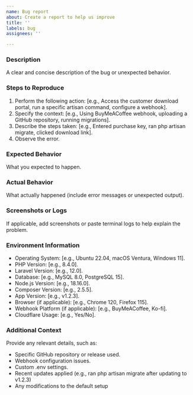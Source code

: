 ```yaml
---
name: Bug report
about: Create a report to help us improve
title: ''
labels: bug
assignees: ''

---
```


### Description
A clear and concise description of the bug or unexpected behavior.

### Steps to Reproduce
1. Perform the following action: [e.g., Access the customer download portal, run a specific artisan command, configure a webhook].
2. Specify the context: [e.g., Using BuyMeACoffee webhook, uploading a GitHub repository, running migrations].
3. Describe the steps taken: [e.g., Entered purchase key, ran php artisan migrate, clicked download link].
4. Observe the error.

### Expected Behavior
What you expected to happen.

### Actual Behavior
What actually happened (include error messages or unexpected output).

### Screenshots or Logs
If applicable, add screenshots or paste terminal logs to help explain the problem.

### Environment Information
- Operating System: [e.g., Ubuntu 22.04, macOS Ventura, Windows 11].
- PHP Version: [e.g., 8.4.0].
- Laravel Version: [e.g., 12.0].
- Database: [e.g., MySQL 8.0, PostgreSQL 15].
- Node.js Version: [e.g., 18.16.0].
- Composer Version: [e.g., 2.5.5].
- App Version: [e.g., v1.2.3].
- Browser (if applicable): [e.g., Chrome 120, Firefox 115].
- Webhook Platform (if applicable): [e.g., BuyMeACoffee, Ko-fi].
- Cloudflare Usage: [e.g., Yes/No].

### Additional Context
Provide any relevant details, such as:
- Specific GitHub repository or release used.
- Webhook configuration issues.
- Custom .env settings.
- Recent updates applied (e.g., ran php artisan migrate after updating to v1.2.3)
- Any modifications to the default setup
